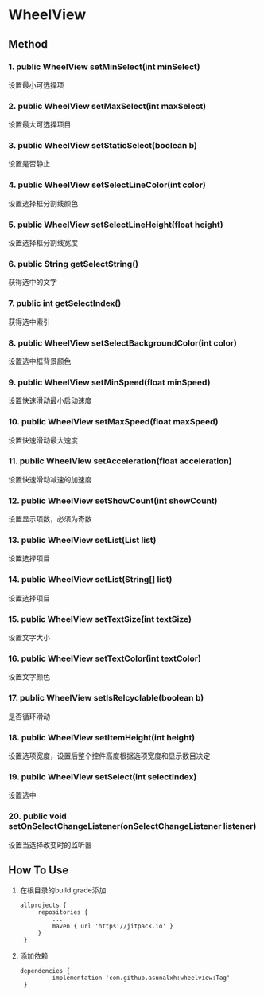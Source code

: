 # WheelView



## Method

### 1. public WheelView setMinSelect(int minSelect) 

设置最小可选择项

### 2. public WheelView setMaxSelect(int maxSelect) 

设置最大可选择项目

### 3. public WheelView setStaticSelect(boolean b)

设置是否静止

### 4. public WheelView setSelectLineColor(int color)

设置选择框分割线颜色

### 5. public WheelView setSelectLineHeight(float height) 

设置选择框分割线宽度

### 6. public String getSelectString() 

获得选中的文字

### 7. public int getSelectIndex()

获得选中索引

### 8. public WheelView setSelectBackgroundColor(int color) 

设置选中框背景颜色

### 9. public WheelView setMinSpeed(float minSpeed)

设置快速滑动最小启动速度

### 10. public WheelView setMaxSpeed(float maxSpeed)

设置快速滑动最大速度

### 11. public WheelView setAcceleration(float acceleration) 

设置快速滑动减速的加速度

### 12. public WheelView setShowCount(int showCount) 

设置显示项数，必须为奇数

### 13. public WheelView setList(List<String> list)

设置选择项目

### 14. public WheelView setList(String[] list)

设置选择项目

### 15. public WheelView setTextSize(int textSize) 

设置文字大小

### 16. public WheelView setTextColor(int textColor) 

设置文字颜色

### 17. public WheelView setIsRelcyclable(boolean b) 

是否循环滑动

### 18. public WheelView setItemHeight(int height)

设置选项宽度，设置后整个控件高度根据选项宽度和显示数目决定

### 19. public WheelView setSelect(int selectIndex)

设置选中

### 20. public void setOnSelectChangeListener(onSelectChangeListener listener) 

设置当选择改变时的监听器


## How To Use

1. 在根目录的build.grade添加

   ```
   allprojects {
   		repositories {
   			...
   			maven { url 'https://jitpack.io' }
   		}
   	}
   ```

2. 添加依赖

   ```
   dependencies {
   	        implementation 'com.github.asunalxh:wheelview:Tag'
   	}
   ```

   


